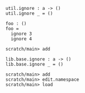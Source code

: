 ```unison
util.ignore : a -> ()
util.ignore _ = ()

foo : ()
foo =
  ignore 3
  ignore 4
```

```ucm
scratch/main> add
```

```unison
lib.base.ignore : a -> ()
lib.base.ignore _ = ()
```

```ucm:error
scratch/main> add
scratch/main> edit.namespace
scratch/main> load
```
